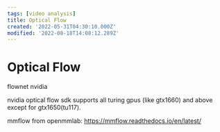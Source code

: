 ```yaml
---
tags: [video analysis]
title: Optical Flow
created: '2022-05-31T04:30:10.000Z'
modified: '2022-08-18T14:08:12.289Z'
---
```


# Optical Flow

flownet nvidia

nvidia optical flow sdk supports all turing gpus (like gtx1660) and above except for gtx1650(tu117).

mmflow from openmmlab:
https://mmflow.readthedocs.io/en/latest/
